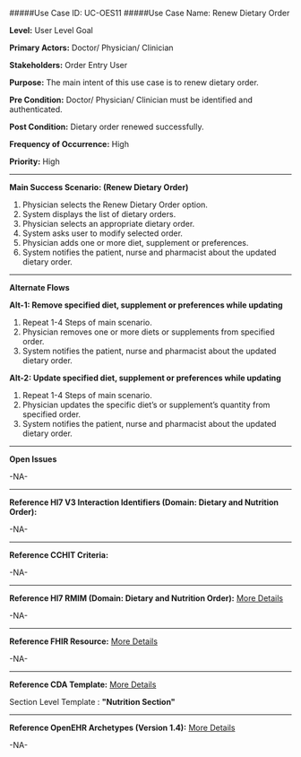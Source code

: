 #####Use Case ID: UC-OES11
#####Use Case Name: Renew Dietary Order

**Level:**                     User Level Goal

**Primary Actors:**            Doctor/ Physician/ Clinician

**Stakeholders:**              Order Entry User

**Purpose:**                   The main intent of this use case is to renew dietary order.

**Pre Condition:**             Doctor/ Physician/ Clinician must be identified and authenticated.   

**Post Condition:**            Dietary order renewed successfully.

**Frequency of Occurrence:**   High

**Priority:**                  High
__________________________________________________________
**Main Success Scenario: (Renew Dietary Order)**

1.	Physician selects the Renew Dietary Order option.
2.	System displays the list of dietary orders.
3.	Physician selects an appropriate dietary order.
4.	System asks user to modify selected order.
5.	Physician adds one or more diet, supplement or preferences.
6.	System notifies the patient, nurse and pharmacist about the updated dietary order.

__________________________________________________________
**Alternate Flows** 

**Alt-1: Remove specified diet, supplement or preferences while updating**

1.	Repeat 1-4 Steps of main scenario.
2.	Physician removes one or more diets or supplements from specified order.
3.	System notifies the patient, nurse and pharmacist about the updated dietary order.

**Alt-2: Update specified diet, supplement or preferences while updating**

1.	Repeat 1-4 Steps of main scenario.
2.	Physician updates the specific diet’s or supplement’s quantity from specified order.
3.	System notifies the patient, nurse and pharmacist about the updated dietary order.

_______________________________________________________________
**Open Issues**

-NA-
_______________________________________________________________
**Reference Hl7 V3 Interaction Identifiers (Domain: Dietary and Nutrition Order):**

-NA-
_______________________________________________________________
**Reference CCHIT Criteria:**

-NA-

_______________________________________________________________
**Reference Hl7 RMIM (Domain: Dietary and Nutrition Order):** [More Details](http://www.hl7.org/implement/standards/product_brief.cfm?product_id=306)

-NA-

_______________________________________________________________
**Reference FHIR Resource:** [More Details](http://www.hl7.org/implement/standards/fhir/resourcelist.html)

-NA-
_______________________________________________________________
**Reference CDA Template:** [More Details](http://www.hl7.org/Special/committees/structure/index.cfm)

Section Level Template : **"Nutrition Section"**

______________________________________________________________
**Reference OpenEHR Archetypes (Version 1.4):** [More Details](http://www.openehr.org/ckm/)

-NA-
